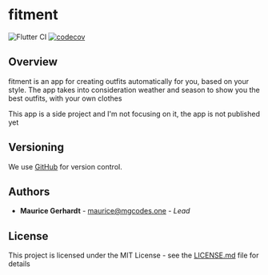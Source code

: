 # fitment

![Flutter CI](https://github.com/mrcgrhrdt/fitment/workflows/Flutter%20CI/badge.svg?branch=develop)
[![codecov](https://codecov.io/gh/mrcgrhrdt/fitment/branch/master/graph/badge.svg?token=0LAKohGZQn)](https://codecov.io/gh/mrcgrhrdt/fitment)


## Overview

fitment is an app for creating outfits automatically for you, based on your style.
The app takes into consideration weather and season to show you the best outfits, with your own clothes

This app is a side project and I'm not focusing on it, the app is not published yet


## Versioning

We use [GitHub](https://github.com/mrcgrhrdt/fitment) for version control.

## Authors

* **Maurice Gerhardt** - maurice@mgcodes.one -  *Lead*

## License

This project is licensed under the MIT License - see the [LICENSE.md](LICENSE.md) file for details

